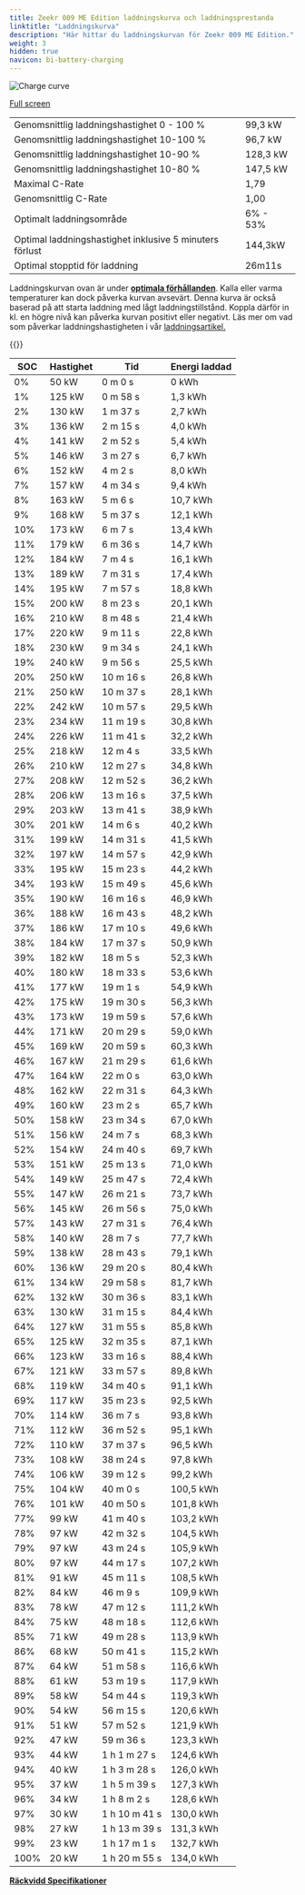 ```yaml
---
title: Zeekr 009 ME Edition laddningskurva och laddningsprestanda
linktitle: "Laddningskurva"
description: "Här hittar du laddningskurvan för Zeekr 009 ME Edition."
weight: 3
hidden: true
navicon: bi-battery-charging
---
```

<!-- markdownlint-disable MD033 -->
<img src="/images/models/zeekr/009/009_me_edition/chargingcurve.svg" alt="Charge curve" class="img-fluid">

[Full screen](/images/models/zeekr/009/009_me_edition/chargingcurve.svg)


<table class="table table-striped border">
<tbody>
<tr>
<td>Genomsnittlig laddningshastighet 0 - 100 %</td><td>99,3 kW</td>
</tr>
<tr>
<td>Genomsnittlig laddningshastighet 10-100 %</td><td>96,7 kW</td>
</tr>
<tr>
<td>Genomsnittlig laddningshastighet 10-90 %</td><td>128,3 kW</td>
</tr>
<tr>
<td>Genomsnittlig laddningshastighet 10-80 %</td><td>147,5 kW</td>
</tr>
<tr>
<td>Maximal C-Rate</td><td>1,79</td>
</tr>
<tr>
<td>Genomsnittlig C-Rate</td><td>1,00</td>
</tr>
<tr>
<td>Optimalt laddningsområde</td><td>6% - 53%</td>
</tr>
<tr>
<td>Optimal laddningshastighet inklusive 5 minuters förlust</td><td>144,3kW</td>
</tr>
<tr>
<td>Optimal stopptid för laddning</td><td>26m11s</td>
</tr>
</tbody>
</table>


Laddningskurvan ovan är under **[optimala förhållanden](../../../../../technology/battery/charging/#temperatur)**. Kalla eller varma temperaturer kan dock påverka kurvan avsevärt. Denna kurva är också baserad på att starta laddning med lågt laddningstillstånd. Koppla därför in kl. en högre nivå kan påverka kurvan positivt eller negativt. Läs mer om vad som påverkar laddningshastigheten i vår [laddningsartikel.](../../../../../technology/battery/charging/)


{{<evkxdisplayaddarticle />}}
<table class="table table-striped border">
<thead>
<tr><th>SOC</th><th>Hastighet</th><th>Tid</th><th>Energi laddad</th></tr>
</thead>
<tbody>
<tr>
<td>0%</td><td>50 kW</td><td> 0 m 0 s </td><td>0 kWh </td>
</tr>
<tr>
<td>1%</td><td>125 kW</td><td> 0 m 58 s </td><td>1,3 kWh </td>
</tr>
<tr>
<td>2%</td><td>130 kW</td><td> 1 m 37 s </td><td>2,7 kWh </td>
</tr>
<tr>
<td>3%</td><td>136 kW</td><td> 2 m 15 s </td><td>4,0 kWh </td>
</tr>
<tr>
<td>4%</td><td>141 kW</td><td> 2 m 52 s </td><td>5,4 kWh </td>
</tr>
<tr>
<td>5%</td><td>146 kW</td><td> 3 m 27 s </td><td>6,7 kWh </td>
</tr>
<tr>
<td>6%</td><td>152 kW</td><td> 4 m 2 s </td><td>8,0 kWh </td>
</tr>
<tr>
<td>7%</td><td>157 kW</td><td> 4 m 34 s </td><td>9,4 kWh </td>
</tr>
<tr>
<td>8%</td><td>163 kW</td><td> 5 m 6 s </td><td>10,7 kWh </td>
</tr>
<tr>
<td>9%</td><td>168 kW</td><td> 5 m 37 s </td><td>12,1 kWh </td>
</tr>
<tr>
<td>10%</td><td>173 kW</td><td> 6 m 7 s </td><td>13,4 kWh </td>
</tr>
<tr>
<td>11%</td><td>179 kW</td><td> 6 m 36 s </td><td>14,7 kWh </td>
</tr>
<tr>
<td>12%</td><td>184 kW</td><td> 7 m 4 s </td><td>16,1 kWh </td>
</tr>
<tr>
<td>13%</td><td>189 kW</td><td> 7 m 31 s </td><td>17,4 kWh </td>
</tr>
<tr>
<td>14%</td><td>195 kW</td><td> 7 m 57 s </td><td>18,8 kWh </td>
</tr>
<tr>
<td>15%</td><td>200 kW</td><td> 8 m 23 s </td><td>20,1 kWh </td>
</tr>
<tr>
<td>16%</td><td>210 kW</td><td> 8 m 48 s </td><td>21,4 kWh </td>
</tr>
<tr>
<td>17%</td><td>220 kW</td><td> 9 m 11 s </td><td>22,8 kWh </td>
</tr>
<tr>
<td>18%</td><td>230 kW</td><td> 9 m 34 s </td><td>24,1 kWh </td>
</tr>
<tr>
<td>19%</td><td>240 kW</td><td> 9 m 56 s </td><td>25,5 kWh </td>
</tr>
<tr>
<td>20%</td><td>250 kW</td><td> 10 m 16 s </td><td>26,8 kWh </td>
</tr>
<tr>
<td>21%</td><td>250 kW</td><td> 10 m 37 s </td><td>28,1 kWh </td>
</tr>
<tr>
<td>22%</td><td>242 kW</td><td> 10 m 57 s </td><td>29,5 kWh </td>
</tr>
<tr>
<td>23%</td><td>234 kW</td><td> 11 m 19 s </td><td>30,8 kWh </td>
</tr>
<tr>
<td>24%</td><td>226 kW</td><td> 11 m 41 s </td><td>32,2 kWh </td>
</tr>
<tr>
<td>25%</td><td>218 kW</td><td> 12 m 4 s </td><td>33,5 kWh </td>
</tr>
<tr>
<td>26%</td><td>210 kW</td><td> 12 m 27 s </td><td>34,8 kWh </td>
</tr>
<tr>
<td>27%</td><td>208 kW</td><td> 12 m 52 s </td><td>36,2 kWh </td>
</tr>
<tr>
<td>28%</td><td>206 kW</td><td> 13 m 16 s </td><td>37,5 kWh </td>
</tr>
<tr>
<td>29%</td><td>203 kW</td><td> 13 m 41 s </td><td>38,9 kWh </td>
</tr>
<tr>
<td>30%</td><td>201 kW</td><td> 14 m 6 s </td><td>40,2 kWh </td>
</tr>
<tr>
<td>31%</td><td>199 kW</td><td> 14 m 31 s </td><td>41,5 kWh </td>
</tr>
<tr>
<td>32%</td><td>197 kW</td><td> 14 m 57 s </td><td>42,9 kWh </td>
</tr>
<tr>
<td>33%</td><td>195 kW</td><td> 15 m 23 s </td><td>44,2 kWh </td>
</tr>
<tr>
<td>34%</td><td>193 kW</td><td> 15 m 49 s </td><td>45,6 kWh </td>
</tr>
<tr>
<td>35%</td><td>190 kW</td><td> 16 m 16 s </td><td>46,9 kWh </td>
</tr>
<tr>
<td>36%</td><td>188 kW</td><td> 16 m 43 s </td><td>48,2 kWh </td>
</tr>
<tr>
<td>37%</td><td>186 kW</td><td> 17 m 10 s </td><td>49,6 kWh </td>
</tr>
<tr>
<td>38%</td><td>184 kW</td><td> 17 m 37 s </td><td>50,9 kWh </td>
</tr>
<tr>
<td>39%</td><td>182 kW</td><td> 18 m 5 s </td><td>52,3 kWh </td>
</tr>
<tr>
<td>40%</td><td>180 kW</td><td> 18 m 33 s </td><td>53,6 kWh </td>
</tr>
<tr>
<td>41%</td><td>177 kW</td><td> 19 m 1 s </td><td>54,9 kWh </td>
</tr>
<tr>
<td>42%</td><td>175 kW</td><td> 19 m 30 s </td><td>56,3 kWh </td>
</tr>
<tr>
<td>43%</td><td>173 kW</td><td> 19 m 59 s </td><td>57,6 kWh </td>
</tr>
<tr>
<td>44%</td><td>171 kW</td><td> 20 m 29 s </td><td>59,0 kWh </td>
</tr>
<tr>
<td>45%</td><td>169 kW</td><td> 20 m 59 s </td><td>60,3 kWh </td>
</tr>
<tr>
<td>46%</td><td>167 kW</td><td> 21 m 29 s </td><td>61,6 kWh </td>
</tr>
<tr>
<td>47%</td><td>164 kW</td><td> 22 m 0 s </td><td>63,0 kWh </td>
</tr>
<tr>
<td>48%</td><td>162 kW</td><td> 22 m 31 s </td><td>64,3 kWh </td>
</tr>
<tr>
<td>49%</td><td>160 kW</td><td> 23 m 2 s </td><td>65,7 kWh </td>
</tr>
<tr>
<td>50%</td><td>158 kW</td><td> 23 m 34 s </td><td>67,0 kWh </td>
</tr>
<tr>
<td>51%</td><td>156 kW</td><td> 24 m 7 s </td><td>68,3 kWh </td>
</tr>
<tr>
<td>52%</td><td>154 kW</td><td> 24 m 40 s </td><td>69,7 kWh </td>
</tr>
<tr>
<td>53%</td><td>151 kW</td><td> 25 m 13 s </td><td>71,0 kWh </td>
</tr>
<tr>
<td>54%</td><td>149 kW</td><td> 25 m 47 s </td><td>72,4 kWh </td>
</tr>
<tr>
<td>55%</td><td>147 kW</td><td> 26 m 21 s </td><td>73,7 kWh </td>
</tr>
<tr>
<td>56%</td><td>145 kW</td><td> 26 m 56 s </td><td>75,0 kWh </td>
</tr>
<tr>
<td>57%</td><td>143 kW</td><td> 27 m 31 s </td><td>76,4 kWh </td>
</tr>
<tr>
<td>58%</td><td>140 kW</td><td> 28 m 7 s </td><td>77,7 kWh </td>
</tr>
<tr>
<td>59%</td><td>138 kW</td><td> 28 m 43 s </td><td>79,1 kWh </td>
</tr>
<tr>
<td>60%</td><td>136 kW</td><td> 29 m 20 s </td><td>80,4 kWh </td>
</tr>
<tr>
<td>61%</td><td>134 kW</td><td> 29 m 58 s </td><td>81,7 kWh </td>
</tr>
<tr>
<td>62%</td><td>132 kW</td><td> 30 m 36 s </td><td>83,1 kWh </td>
</tr>
<tr>
<td>63%</td><td>130 kW</td><td> 31 m 15 s </td><td>84,4 kWh </td>
</tr>
<tr>
<td>64%</td><td>127 kW</td><td> 31 m 55 s </td><td>85,8 kWh </td>
</tr>
<tr>
<td>65%</td><td>125 kW</td><td> 32 m 35 s </td><td>87,1 kWh </td>
</tr>
<tr>
<td>66%</td><td>123 kW</td><td> 33 m 16 s </td><td>88,4 kWh </td>
</tr>
<tr>
<td>67%</td><td>121 kW</td><td> 33 m 57 s </td><td>89,8 kWh </td>
</tr>
<tr>
<td>68%</td><td>119 kW</td><td> 34 m 40 s </td><td>91,1 kWh </td>
</tr>
<tr>
<td>69%</td><td>117 kW</td><td> 35 m 23 s </td><td>92,5 kWh </td>
</tr>
<tr>
<td>70%</td><td>114 kW</td><td> 36 m 7 s </td><td>93,8 kWh </td>
</tr>
<tr>
<td>71%</td><td>112 kW</td><td> 36 m 52 s </td><td>95,1 kWh </td>
</tr>
<tr>
<td>72%</td><td>110 kW</td><td> 37 m 37 s </td><td>96,5 kWh </td>
</tr>
<tr>
<td>73%</td><td>108 kW</td><td> 38 m 24 s </td><td>97,8 kWh </td>
</tr>
<tr>
<td>74%</td><td>106 kW</td><td> 39 m 12 s </td><td>99,2 kWh </td>
</tr>
<tr>
<td>75%</td><td>104 kW</td><td> 40 m 0 s </td><td>100,5 kWh </td>
</tr>
<tr>
<td>76%</td><td>101 kW</td><td> 40 m 50 s </td><td>101,8 kWh </td>
</tr>
<tr>
<td>77%</td><td>99 kW</td><td> 41 m 40 s </td><td>103,2 kWh </td>
</tr>
<tr>
<td>78%</td><td>97 kW</td><td> 42 m 32 s </td><td>104,5 kWh </td>
</tr>
<tr>
<td>79%</td><td>97 kW</td><td> 43 m 24 s </td><td>105,9 kWh </td>
</tr>
<tr>
<td>80%</td><td>97 kW</td><td> 44 m 17 s </td><td>107,2 kWh </td>
</tr>
<tr>
<td>81%</td><td>91 kW</td><td> 45 m 11 s </td><td>108,5 kWh </td>
</tr>
<tr>
<td>82%</td><td>84 kW</td><td> 46 m 9 s </td><td>109,9 kWh </td>
</tr>
<tr>
<td>83%</td><td>78 kW</td><td> 47 m 12 s </td><td>111,2 kWh </td>
</tr>
<tr>
<td>84%</td><td>75 kW</td><td> 48 m 18 s </td><td>112,6 kWh </td>
</tr>
<tr>
<td>85%</td><td>71 kW</td><td> 49 m 28 s </td><td>113,9 kWh </td>
</tr>
<tr>
<td>86%</td><td>68 kW</td><td> 50 m 41 s </td><td>115,2 kWh </td>
</tr>
<tr>
<td>87%</td><td>64 kW</td><td> 51 m 58 s </td><td>116,6 kWh </td>
</tr>
<tr>
<td>88%</td><td>61 kW</td><td> 53 m 19 s </td><td>117,9 kWh </td>
</tr>
<tr>
<td>89%</td><td>58 kW</td><td> 54 m 44 s </td><td>119,3 kWh </td>
</tr>
<tr>
<td>90%</td><td>54 kW</td><td> 56 m 15 s </td><td>120,6 kWh </td>
</tr>
<tr>
<td>91%</td><td>51 kW</td><td> 57 m 52 s </td><td>121,9 kWh </td>
</tr>
<tr>
<td>92%</td><td>47 kW</td><td> 59 m 36 s </td><td>123,3 kWh </td>
</tr>
<tr>
<td>93%</td><td>44 kW</td><td>1 h 1 m 27 s </td><td>124,6 kWh </td>
</tr>
<tr>
<td>94%</td><td>40 kW</td><td>1 h 3 m 28 s </td><td>126,0 kWh </td>
</tr>
<tr>
<td>95%</td><td>37 kW</td><td>1 h 5 m 39 s </td><td>127,3 kWh </td>
</tr>
<tr>
<td>96%</td><td>34 kW</td><td>1 h 8 m 2 s </td><td>128,6 kWh </td>
</tr>
<tr>
<td>97%</td><td>30 kW</td><td>1 h 10 m 41 s </td><td>130,0 kWh </td>
</tr>
<tr>
<td>98%</td><td>27 kW</td><td>1 h 13 m 39 s </td><td>131,3 kWh </td>
</tr>
<tr>
<td>99%</td><td>23 kW</td><td>1 h 17 m 1 s </td><td>132,7 kWh </td>
</tr>
<tr>
<td>100%</td><td>20 kW</td><td>1 h 20 m 55 s </td><td>134,0 kWh </td>
</tr>
</tbody>
</table>

<div class="mt-3 mb-3">
<a href="../rangeandconsumption/" class="text-decoration-none text-black">
<strong><i class="bi-arrow-left"></i> Räckvidd </strong>
</a>
<a href="../specifications/" class="text-decoration-none text-black float-end">
<strong>Specifikationer <i class="bi-arrow-right"></i></strong>
</a>
</div>
